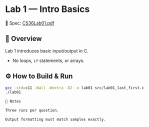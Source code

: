 # Lab 1 — Intro Basics

📄 Spec: [CS36Lab01.pdf](../../docs/CS36Lab01.pdf)

## 🎯 Overview

Lab 1 introduces basic input/output in C.  
- No loops, `if` statements, or arrays.  

## ⚙️ How to Build & Run
```bash
gcc -std=c11 -Wall -Wextra -O2 -o lab01 src/lab01_last_first.c
./lab01

🧪 Notes

Three runs per question.

Output formatting must match samples exactly.